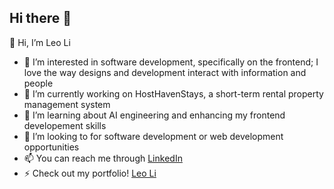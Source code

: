 ## Hi there 👋

👋 Hi, I’m Leo Li
- 👀 I’m interested in software development, specifically on the frontend; I love the way designs and development interact with information and people
- 🔭 I’m currently working on HostHavenStays, a short-term rental property management system
- 🌱 I’m learning about AI engineering and enhancing my frontend developement skills
- 💞️ I’m looking to for software development or web development opportunities
- 📫 You can reach me through [LinkedIn](https://www.linkedin.com/in/leoli07)
- ⚡ Check out my portfolio! [Leo Li](https://leowjli.me)
<!--
💬 Ask me about ...
⚡ Fun fact: ...
-->
